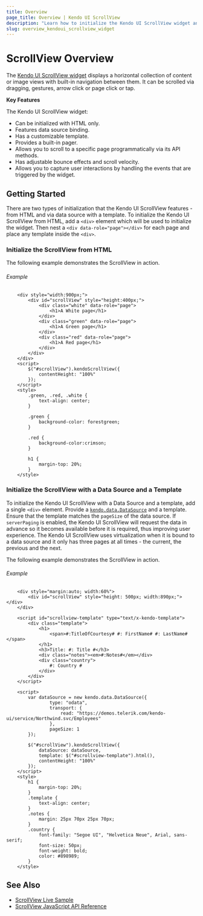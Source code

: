 ```yaml
---
title: Overview
page_title: Overview | Kendo UI ScrollView
description: "Learn how to initialize the Kendo UI ScrollView widget and apply its other options."
slug: overview_kendoui_scrollview_widget
---
```


# ScrollView Overview

The [Kendo UI ScrollView widget](https://demos.telerik.com/kendo-ui/scrollview/index) displays a horizontal collection of content or image views with built-in navigation between them. It can be scrolled via dragging, gestures, arrow click or page click or tap.

**Key Features**

The Kendo UI ScrollView widget:

* Can be initialized with HTML only.
* Features data source binding.
* Has a customizable template.
* Provides a built-in pager.
* Allows you to scroll to a specific page programmatically via its API methods.
* Has adjustable bounce effects and scroll velocity.
* Allows you to capture user interactions by handling the events that are triggered by the widget.

## Getting Started

There are two types of initialization that the Kendo UI ScrollView features - from HTML and via data source with a template. To initialize the Kendo UI ScrollView from HTML, add a `<div>` element which will be used to initialize the widget. Then nest a `<div data-role="page"></div>` for each page and place any template inside the `<div>`.

### Initialize the ScrollView from HTML

The following example demonstrates the ScrollView in action.

###### Example

```dojo
    <div style="width:900px;">
        <div id="scrollView" style="height:400px;">
            <div class="white" data-role="page">
                <h1>A White page</h1>
            </div>
            <div class="green" data-role="page">
                <h1>A Green page</h1>
            </div>
            <div class="red" data-role="page">
                <h1>A Red page</h1>
            </div>
        </div>
    </div>
    <script>
        $("#scrollView").kendoScrollView({
            contentHeight: "100%"
        });
    </script>
    <style>
        .green, .red, .white {
            text-align: center;
        }

        .green {
            background-color: forestgreen;
        }

        .red {
            background-color:crimson;
        }

        h1 {
            margin-top: 20%;
        }
    </style>
```

### Initialize the ScrollView with a Data Source and a Template

To initialize the Kendo UI ScrollView with a Data Source and a template, add a single `<div>` element. Provide a [`kendo.data.DataSource`](/api/javascript/data/datasource) and a template. Ensure that the template matches the `pageSize` of the data source. If `serverPaging` is enabled, the Kendo UI ScrollView will request the data in advance so it becomes available before it is required, thus improving user experience. The Kendo UI ScrollView uses virtualization when it is bound to a data source and it only has three pages at all times - the current, the previous and the next.

The following example demonstrates the ScrollView in action.

###### Example

```dojo
    <div style="margin:auto; width:60%">
        <div id="scrollView" style="height: 500px; width:890px;"></div>
    </div>

    <script id="scrollview-template" type="text/x-kendo-template">
        <div class="template">
            <h1>
                <span>#:TitleOfCourtesy# #: FirstName# #: LastName# </span>
            </h1>
            <h3>Title: #: Title #</h3>
            <div class="notes"><em>#:Notes#</em></div>
            <div class="country">
                #: Country #
            </div>
        </div>
    </script>

    <script>
        var dataSource = new kendo.data.DataSource({
                type: "odata",
                transport: {
                    read: "https://demos.telerik.com/kendo-ui/service/Northwind.svc/Employees"
                },
                pageSize: 1
        });

        $("#scrollView").kendoScrollView({
            dataSource: dataSource,
            template: $("#scrollview-template").html(),
            contentHeight: "100%"
        });
    </script>
    <style>
        h1 {
            margin-top: 20%;
        }
        .template {
            text-align: center;
        }
        .notes {
            margin: 25px 70px 25px 70px;
        }
        .country {
            font-family: "Segoe UI", "Helvetica Neue", Arial, sans-serif;
            font-size: 50px;
            font-weight: bold;
            color: #898989;
        }
    </style>
```

## See Also

* [ScrollView Live Sample](https://demos.telerik.com/kendo-ui/scrollview/index)
* [ScrollView JavaScript API Reference](/api/javascript/ui/scrollview)
